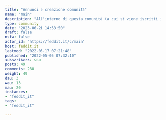 ```yaml
---
title: "Annunci e creazione comunità" 
name: "main"
description: "All'interno di questa comunità (a cui si viene iscritti in automatico quando vi iscrivete su Feddit) **troverete gli annunci di Feddit**.Inoltre **se volete creare una vostra comunità potete aprire un post qui** chiedendolo: vi basterà dirci il nome della comunità, di cosa parlerà e come pensavate di moderarla.Vi contatteremo privatamente per poterla aprire!"
type: community
date: "2023-06-21 14:53:50"
draft: false
nsfw: false
actor_id: "https://feddit.it/c/main"
host: feddit.it
lastmod: "2022-05-17 07:21:48"
published: "2022-05-05 07:32:10"
subscribers: 560
posts: 49
comments: 280
weight: 49
dau: 3
wau: 13
mau: 20
instances:
- "feddit_it"
tags: 
- "feddit_it"

---
```

